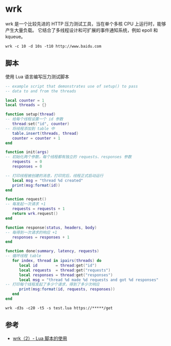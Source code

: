 # wrk

wrk 是一个比较先进的 HTTP 压力测试工具，当在单个多核 CPU 上运行时，能够产生大量负载。
它结合了多线程设计和可扩展的事件通知系统，例如 epoll 和 kqueue。

```shell
wrk -c 10 -d 10s -t10 http://www.baidu.com
```

## 脚本

使用 Lua 语言编写压力测试脚本

```lua
-- example script that demonstrates use of setup() to pass
-- data to and from the threads

local counter = 1
local threads = {}

function setup(thread)
-- 给每个线程设置一个 id 参数
   thread:set("id", counter)
-- 将线程添加到 table 中
   table.insert(threads, thread)
   counter = counter + 1
end

function init(args)
-- 初始化两个参数，每个线程都有独立的 requests、responses 参数
   requests  = 0
   responses = 0

-- 打印线程被创建的消息，打印完后，线程正式启动运行
   local msg = "thread %d created"
   print(msg:format(id))
end

function request()
-- 每发起一次请求 +1
   requests = requests + 1
   return wrk.request()
end

function response(status, headers, body)
-- 每得到一次请求的响应 +1
   responses = responses + 1
end

function done(summary, latency, requests)
-- 循环线程 table
   for index, thread in ipairs(threads) do
      local id        = thread:get("id")
      local requests  = thread:get("requests")
      local responses = thread:get("responses")
      local msg = "thread %d made %d requests and got %d responses"
-- 打印每个线程发起了多少个请求，得到了多少次响应
      print(msg:format(id, requests, responses))
   end
end
```

```shell
wrk -d3s -c20 -t5 -s test.lua https://*****/get
```

## 参考

* [wrk（2）- Lua 脚本的使用](https://www.cnblogs.com/poloyy/p/14872021.html)
